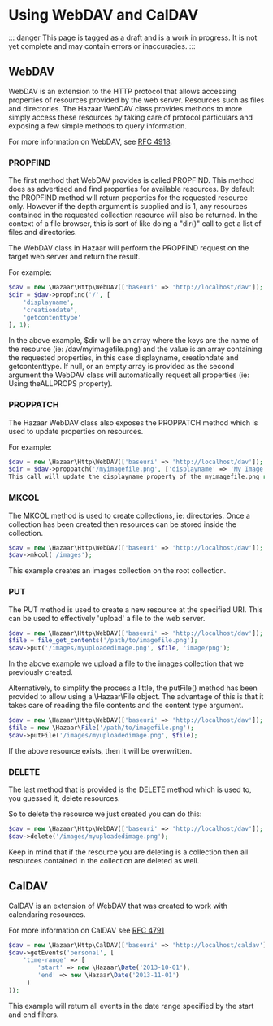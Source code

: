 # Using WebDAV and CalDAV

::: danger
This page is tagged as a draft and is a work in progress.  It is not yet complete and may contain errors or inaccuracies.
:::

## WebDAV

WebDAV is an extension to the HTTP protocol that allows accessing properties of resources provided by the web server. Resources such as files and directories. The Hazaar WebDAV class provides methods to more simply access these resources by taking care of protocol particulars and exposing a few simple methods to query information.

For more information on WebDAV, see [RFC 4918](https://tools.ietf.org/html/rfc4918).

### PROPFIND

The first method that WebDAV provides is called PROPFIND. This method does as advertised and find properties for available resources. By default the PROPFIND method will return properties for the requested resource only. However if the depth argument is supplied and is 1, any resources contained in the requested collection resource will also be returned. In the context of a file browser, this is sort of like doing a "dir()" call to get a list of files and directories.

The WebDAV class in Hazaar will perform the PROPFIND request on the target web server and return the result.

For example:

```php
$dav = new \Hazaar\Http\WebDAV(['baseuri' => 'http://localhost/dav']);
$dir = $dav->propfind('/', [
    'displayname',
    'creationdate',
    'getcontenttype'
], 1);
```

In the above example, $dir will be an array where the keys are the name of the resource (ie: /dav/myimagefile.png) and the value is an array containing the requested properties, in this case displayname, creationdate and getcontenttype. If null, or an empty array is provided as the second argument the WebDAV class will automatically request all properties (ie: Using theALLPROPS property).

### PROPPATCH

The Hazaar WebDAV class also exposes the PROPPATCH method which is used to update properties on resources.

For example:

```php
$dav = new \Hazaar\Http\WebDAV(['baseuri' => 'http://localhost/dav']);
$dir = $dav->proppatch('/myimagefile.png', ['displayname' => 'My Image File']);
This call will update the displayname property of the myimagefile.png resource.
```

### MKCOL

The MKCOL method is used to create collections, ie: directories. Once a collection has been created then resources can be stored inside the collection.

```php
$dav = new \Hazaar\Http\WebDAV(['baseuri' => 'http://localhost/dav']);
$dav->mkcol('/images');
```

This example creates an images collection on the root collection.

### PUT

The PUT method is used to create a new resource at the specified URI. This can be used to effectively 'upload' a file to the web server.

```php
$dav = new \Hazaar\Http\WebDAV(['baseuri' => 'http://localhost/dav']);
$file = file_get_contents('/path/to/imagefile.png');
$dav->put('/images/myuploadedimage.png', $file, 'image/png');
```

In the above example we upload a file to the images collection that we previously created.

Alternatively, to simplify the process a little, the putFile() method has been provided to allow using a \Hazaar\File object. The advantage of this is that it takes care of reading the file contents and the content type argument.

```php
$dav = new \Hazaar\Http\WebDAV(['baseuri' => 'http://localhost/dav']);
$file = new \Hazaar\File('/path/to/imagefile.png');
$dav->putFile('/images/myuploadedimage.png', $file);
```

If the above resource exists, then it will be overwritten.

### DELETE

The last method that is provided is the DELETE method which is used to, you guessed it, delete resources.

So to delete the resource we just created you can do this:

```php
$dav = new \Hazaar\Http\WebDAV(['baseuri' => 'http://localhost/dav']);
$dav->delete('/images/myuploadedimage.png');
```

Keep in mind that if the resource you are deleting is a collection then all resources contained in the collection are deleted as well.

## CalDAV

CalDAV is an extension of WebDAV that was created to work with calendaring resources.

For more information on CalDAV see [RFC 4791](https://tools.ietf.org/html/rfc4791)

```php
$dav = new \Hazaar\Http\CalDAV(['baseuri' => 'http://localhost/caldav']);
$dav->getEvents('personal', [
    'time-range' => [
        'start' => new \Hazaar\Date('2013-10-01'),
        'end' => new \Hazaar\Date('2013-11-01')
     )
));
```

This example will return all events in the date range specified by the start and end filters.